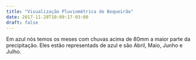 ```yaml
---
title: "Visualização Pluviométrica de Boqueirão"
date: 2017-11-28T10:09:17-03:00
draft: false
---
```


Em azul nós temos os meses com chuvas acima de 80mm a maior parte da precipitação. Eles estão representads de azul e são Abril, Maio, Junho e Julho.
<!--more-->
<script src="https://d3js.org/d3.v4.min.js"></script>


<script type="text/javascript">
    const alturaSVG = 450, larguraSVG = 900;
    const margin = {top: 10, right: 20, bottom:50, left: 45},
    larguraVis = larguraSVG - margin.left - margin.right,
    alturaVis = alturaSVG - margin.top - margin.bottom;
          
    

    function desenhaVis(dados) {
        /*
       * Prepara onde adicionaremos a visualizacao
       */
       let grafico = d3.select('#chart') 
            .append('svg')
            .attr('width', larguraVis + margin.left + margin.right)
            .attr('height', alturaVis + margin.top + margin.bottom)
            .append('g') 
            .attr('transform', 'translate(' +  margin.left + ',' + margin.top + ')');

       /*
       * As escalas
       */
        let x = d3.scaleLinear() 
                .domain([0, d3.max(dados, (d) => d.noventa_percentil)])
                .range([0,larguraVis]);
        let y = d3.scaleLinear() 
                 .domain([0, d3.max(dados, (d, i) => d.dez_percentil)])
                 .range([0, alturaVis])
                 .rangeRound([alturaVis, 0]);
        console.log(x(100),y(100));
         /*
       * As marcas
       */
      grafico.selectAll('g')
              .data(dados)
              .enter()
                .append('circle')
                     // usando a escala definida acima
                  .attr('cy', d => y(d.dez_percentil))
                  .attr('cx', d => x(d.noventa_percentil))
                  .attr('r', 10)
                  .attr('fill', d => {if(d.mediana > 80) {return "blue";}else{return "red";}})

       /*
       * Os eixos
       */
       grafico.append("g")
            .attr("class", "x axis")
            .attr("transform", "translate(0," + alturaVis + ")")
            .call(d3.axisBottom(x)); 
        grafico.append('g')
            .attr('transform', 'translate(0,0)')
            .call(d3.axisLeft(y))  

        grafico.append("text")
            .attr("transform", "translate(-30," + (alturaVis + margin.top)/2 + ") rotate(-90)")
            .text("10-percentil");
        grafico.append("text")
            .attr("transform", "translate(" + ((larguraVis + margin.right)/2) + "," + (alturaVis +35) + " )")
            .text("90-percentil");
        
        
    }

    d3.json('/lab3---vis/post/static/boqueirao-por-mes.json', function(dados) {
        desenhaVis(dados);
        });
</script>

<div id = "chart">

</div>